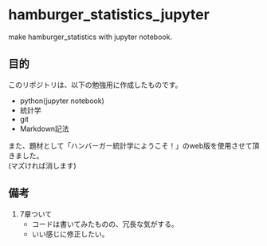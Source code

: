 # hamburger_statistics_jupyter
make hamburger_statistics with jupyter notebook.

## 目的
このリポジトリは、以下の勉強用に作成したものです。
- python(jupyter notebook)
- 統計学
- git
- Markdown記法

また、題材として「ハンバーガー統計学にようこそ！」のweb版を使用させて頂きました。  
(マズければ消します)

## 備考
1. 7章ついて
    - コードは書いてみたものの、冗長な気がする。
    - いい感じに修正したい。
